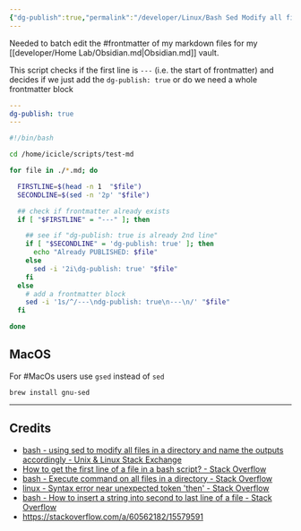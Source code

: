```yaml
---
{"dg-publish":true,"permalink":"/developer/Linux/Bash Sed Modify all files in directory/","tags":["bash","linux","automation","batch"],"created":"2024-07-02T10:35:42.000-05:00","updated":"2024-07-02T10:35:42.000-05:00"}
---
```


Needed to batch edit the #frontmatter of my markdown files for my [[developer/Home Lab/Obsidian.md\|Obsidian.md]] vault. 

This script checks if the first line is `---` (i.e. the start of frontmatter) and decides if we just add the `dg-publish: true` or do we need a whole frontmatter block

```yml
---
dg-publish: true
---
```



```bash
#!/bin/bash

cd /home/icicle/scripts/test-md

for file in ./*.md; do

  FIRSTLINE=$(head -n 1  "$file")
  SECONDLINE=$(sed -n '2p' "$file")

  ## check if frontmatter already exists
  if [ "$FIRSTLINE" = "---" ]; then

    ## see if "dg-publish: true is already 2nd line"
    if [ "$SECONDLINE" = 'dg-publish: true' ]; then
      echo "Already PUBLISHED: $file"
    else
      sed -i '2i\dg-publish: true' "$file"
    fi
  else
    # add a frontmatter block
    sed -i '1s/^/---\ndg-publish: true\n---\n/' "$file"
  fi

done
```
## MacOS
For #MacOs users  use `gsed` instead of `sed` 

```shell
brew install gnu-sed
```

---
## Credits
- [bash - using sed to modify all files in a directory and name the outputs accordingly - Unix & Linux Stack Exchange](https://unix.stackexchange.com/questions/270085/using-sed-to-modify-all-files-in-a-directory-and-name-the-outputs-accordingly)
- [How to get the first line of a file in a bash script? - Stack Overflow](https://stackoverflow.com/questions/2439579/how-to-get-the-first-line-of-a-file-in-a-bash-script)
- [bash - Execute command on all files in a directory - Stack Overflow](https://stackoverflow.com/questions/10523415/execute-command-on-all-files-in-a-directory)
- [linux - Syntax error near unexpected token 'then' - Stack Overflow](https://stackoverflow.com/questions/20235217/syntax-error-near-unexpected-token-then)
- [bash - How to insert a string into second to last line of a file - Stack Overflow](https://stackoverflow.com/questions/45483844/how-to-insert-a-string-into-second-to-last-line-of-a-file)
- https://stackoverflow.com/a/60562182/15579591